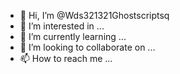 - 👋 Hi, I’m @Wds321321Ghostscriptsq
- 👀 I’m interested in ...
- 🌱 I’m currently learning ...
- 💞️ I’m looking to collaborate on ...
- 📫 How to reach me ...

<!---
Wds321321Ghostscriptsq/Wds321321Ghostscriptsq is a ✨ special ✨ repository because its `README.md` (this file) appears on your GitHub profile.
You can click the Preview link to take a look at your changes.
--->
